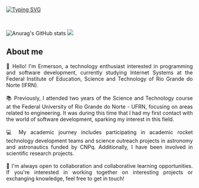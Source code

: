 <br> 

[![Typing SVG](https://readme-typing-svg.herokuapp.com?font=Fira+Code&weight=300&size=50&duration=4000&pause=1000&color=72BF24&center=true&vCenter=true&random=false&width=1000&lines=Hello%2C+my+name+is+Ermerson;I'm+student+of+Internet+systems;I'm+from+Brazil)](https://git.io/typing-svg)

<br>

<div align="left">
  
![Anurag's GitHub stats](https://github-readme-stats.vercel.app/api?username=Ermersongomes&show_icons=true&theme=dark&hide)
![](https://github-readme-stats.vercel.app/api/top-langs/?username=Ermersongomes&theme=dark&hide_border=false&include_all_commits=true&count_private=false&layout=compact)


</div>

<h2><strong>About me</strong></h2>
<main>
  <p style="text-align: justify;">
    👋 Hello! I'm Ermerson, a technology enthusiast interested in programming and software development, currently studying Internet Systems at the Federal Institute of Education, Science and Technology of Rio Grande do Norte (IFRN).
    <br><br>
    📚 Previously, I attended two years of the Science and Technology course at the Federal University of Rio Grande do Norte - UFRN, focusing on areas related to engineering. It was during this time that I had my first contact with the world of software development, sparking my interest in this field.
    <br><br>
    💻 My academic journey includes participating in academic rocket technology development teams and science outreach projects in astronomy and astronautics funded by CNPq. Additionally, I have been involved in scientific research projects.
    <br><br>
    📝 I'm always open to collaboration and collaborative learning opportunities. If you're interested in working together on interesting projects or exchanging knowledge, feel free to get in touch!
  </p>
</main>
